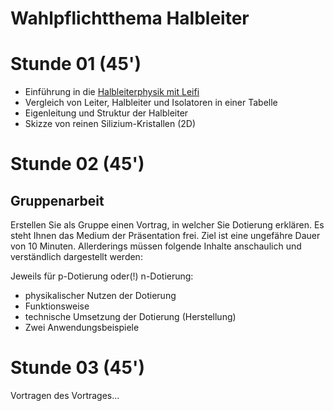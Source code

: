 Wahlpflichtthema Halbleiter
===========================

# Stunde 01 (45')

- Einführung in die [Halbleiterphysik mit Leifi](https://www.leifiphysik.de/elektronik/einfuehrung-die-elektronik)
- Vergleich von Leiter, Halbleiter und Isolatoren in einer Tabelle
- Eigenleitung und Struktur der Halbleiter
- Skizze von reinen Silizium-Kristallen (2D)

# Stunde 02 (45')

## Gruppenarbeit

Erstellen Sie als Gruppe einen Vortrag, in welcher Sie Dotierung erklären. Es steht Ihnen das Medium der Präsentation frei. Ziel ist eine ungefähre Dauer von 10 Minuten. Allerderings müssen folgende Inhalte anschaulich und verständlich dargestellt werden:

Jeweils für p-Dotierung oder(!) n-Dotierung:

- physikalischer Nutzen der Dotierung
- Funktionsweise
- technische Umsetzung der Dotierung (Herstellung)
- Zwei Anwendungsbeispiele

# Stunde 03 (45')

Vortragen des Vortrages...